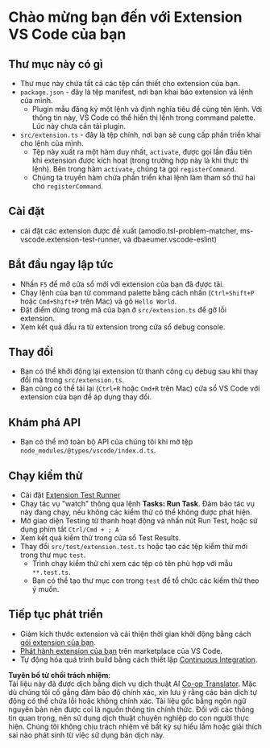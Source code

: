 <!--
CO_OP_TRANSLATOR_METADATA:
{
  "original_hash": "62b2632720dd39ef391d6b60b9b4bfb8",
  "translation_date": "2025-05-09T05:09:08+00:00",
  "source_file": "code/07.Lab/01/Apple/phi3ext/vsc-extension-quickstart.md",
  "language_code": "vi"
}
-->
# Chào mừng bạn đến với Extension VS Code của bạn

## Thư mục này có gì

* Thư mục này chứa tất cả các tệp cần thiết cho extension của bạn.
* `package.json` - đây là tệp manifest, nơi bạn khai báo extension và lệnh của mình.
  * Plugin mẫu đăng ký một lệnh và định nghĩa tiêu đề cùng tên lệnh. Với thông tin này, VS Code có thể hiển thị lệnh trong command palette. Lúc này chưa cần tải plugin.
* `src/extension.ts` - đây là tệp chính, nơi bạn sẽ cung cấp phần triển khai cho lệnh của mình.
  * Tệp này xuất ra một hàm duy nhất, `activate`, được gọi lần đầu tiên khi extension được kích hoạt (trong trường hợp này là khi thực thi lệnh). Bên trong hàm `activate`, chúng ta gọi `registerCommand`.
  * Chúng ta truyền hàm chứa phần triển khai lệnh làm tham số thứ hai cho `registerCommand`.

## Cài đặt

* cài đặt các extension được đề xuất (amodio.tsl-problem-matcher, ms-vscode.extension-test-runner, và dbaeumer.vscode-eslint)

## Bắt đầu ngay lập tức

* Nhấn `F5` để mở cửa sổ mới với extension của bạn đã được tải.
* Chạy lệnh của bạn từ command palette bằng cách nhấn (`Ctrl+Shift+P` hoặc `Cmd+Shift+P` trên Mac) và gõ `Hello World`.
* Đặt điểm dừng trong mã của bạn ở `src/extension.ts` để gỡ lỗi extension.
* Xem kết quả đầu ra từ extension trong cửa sổ debug console.

## Thay đổi

* Bạn có thể khởi động lại extension từ thanh công cụ debug sau khi thay đổi mã trong `src/extension.ts`.
* Bạn cũng có thể tải lại (`Ctrl+R` hoặc `Cmd+R` trên Mac) cửa sổ VS Code với extension của bạn để áp dụng thay đổi.

## Khám phá API

* Bạn có thể mở toàn bộ API của chúng tôi khi mở tệp `node_modules/@types/vscode/index.d.ts`.

## Chạy kiểm thử

* Cài đặt [Extension Test Runner](https://marketplace.visualstudio.com/items?itemName=ms-vscode.extension-test-runner)
* Chạy tác vụ "watch" thông qua lệnh **Tasks: Run Task**. Đảm bảo tác vụ này đang chạy, nếu không các kiểm thử có thể không được phát hiện.
* Mở giao diện Testing từ thanh hoạt động và nhấn nút Run Test, hoặc sử dụng phím tắt `Ctrl/Cmd + ; A`
* Xem kết quả kiểm thử trong cửa sổ Test Results.
* Thay đổi `src/test/extension.test.ts` hoặc tạo các tệp kiểm thử mới trong thư mục `test`.
  * Trình chạy kiểm thử chỉ xem các tệp có tên phù hợp với mẫu `**.test.ts`.
  * Bạn có thể tạo thư mục con trong `test` để tổ chức các kiểm thử theo ý muốn.

## Tiếp tục phát triển

* Giảm kích thước extension và cải thiện thời gian khởi động bằng cách [gói extension của bạn](https://code.visualstudio.com/api/working-with-extensions/bundling-extension).
* [Phát hành extension của bạn](https://code.visualstudio.com/api/working-with-extensions/publishing-extension) trên marketplace của VS Code.
* Tự động hóa quá trình build bằng cách thiết lập [Continuous Integration](https://code.visualstudio.com/api/working-with-extensions/continuous-integration).

**Tuyên bố từ chối trách nhiệm**:  
Tài liệu này đã được dịch bằng dịch vụ dịch thuật AI [Co-op Translator](https://github.com/Azure/co-op-translator). Mặc dù chúng tôi cố gắng đảm bảo độ chính xác, xin lưu ý rằng các bản dịch tự động có thể chứa lỗi hoặc không chính xác. Tài liệu gốc bằng ngôn ngữ nguyên bản nên được coi là nguồn thông tin chính thức. Đối với các thông tin quan trọng, nên sử dụng dịch thuật chuyên nghiệp do con người thực hiện. Chúng tôi không chịu trách nhiệm về bất kỳ sự hiểu lầm hoặc giải thích sai nào phát sinh từ việc sử dụng bản dịch này.